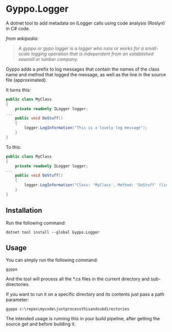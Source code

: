 # Gyppo.Logger
A dotnet tool to add metadata on ILogger calls using code analysis (Roslyn) in C# code.

*from wikipedia:*
>*A gyppo or gypo logger is a logger who runs or works for a small-scale logging operation that is independent from an established sawmill or lumber company.*
>
Gyppo adds a prefix to log messages that contain
 the names of the class name and method that logged the message, as well as the line in the source file (approximated).

It turns this:
```csharp
public class MyClass
{
    private readonly ILogger logger;
...
    public void DoStuff()
    {
        logger.LogInformation("This is a lovely log message");
    }
}
```

To this:
```csharp
public class MyClass
{
    private readonly ILogger logger;
...
    public void DoStuff()
    {
        logger.LogInformation("Class: 'MyClass', Method: 'DoStuff' (line 5) - "+"This is a lovely log message");
    }
}
```

## Installation
Run the following command:
```
dotnet tool install --global Gyppo.Logger
```

## Usage
You can simply run the following command:
```
gyppo
```
And the tool will process all the *.cs files in the current directory and sub-directories.

If you want to run it on a specific directory and its contents just pass a path parameter:
```
gyppo c:\repos\mycode\justprocessthisandsubdirectories
```

The intended usage is running this in your build pipeline, after getting the source get and before building it.
